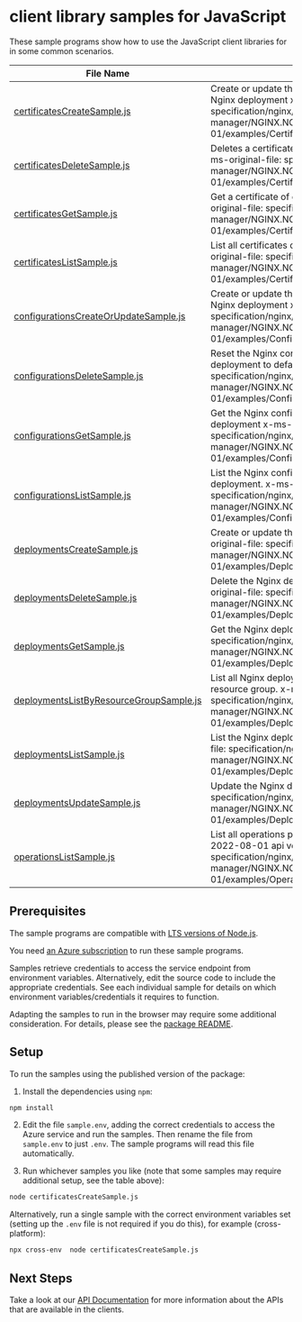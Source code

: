 # client library samples for JavaScript

These sample programs show how to use the JavaScript client libraries for in some common scenarios.

| **File Name**                                                                   | **Description**                                                                                                                                                                                            |
| ------------------------------------------------------------------------------- | ---------------------------------------------------------------------------------------------------------------------------------------------------------------------------------------------------------- |
| [certificatesCreateSample.js][certificatescreatesample]                         | Create or update the Nginx certificates for given Nginx deployment x-ms-original-file: specification/nginx/resource-manager/NGINX.NGINXPLUS/stable/2022-08-01/examples/Certificates_CreateOrUpdate.json    |
| [certificatesDeleteSample.js][certificatesdeletesample]                         | Deletes a certificate from the nginx deployment x-ms-original-file: specification/nginx/resource-manager/NGINX.NGINXPLUS/stable/2022-08-01/examples/Certificates_Delete.json                               |
| [certificatesGetSample.js][certificatesgetsample]                               | Get a certificate of given Nginx deployment x-ms-original-file: specification/nginx/resource-manager/NGINX.NGINXPLUS/stable/2022-08-01/examples/Certificates_Get.json                                      |
| [certificatesListSample.js][certificateslistsample]                             | List all certificates of given Nginx deployment x-ms-original-file: specification/nginx/resource-manager/NGINX.NGINXPLUS/stable/2022-08-01/examples/Certificates_List.json                                 |
| [configurationsCreateOrUpdateSample.js][configurationscreateorupdatesample]     | Create or update the Nginx configuration for given Nginx deployment x-ms-original-file: specification/nginx/resource-manager/NGINX.NGINXPLUS/stable/2022-08-01/examples/Configurations_CreateOrUpdate.json |
| [configurationsDeleteSample.js][configurationsdeletesample]                     | Reset the Nginx configuration of given Nginx deployment to default x-ms-original-file: specification/nginx/resource-manager/NGINX.NGINXPLUS/stable/2022-08-01/examples/Configurations_Delete.json          |
| [configurationsGetSample.js][configurationsgetsample]                           | Get the Nginx configuration of given Nginx deployment x-ms-original-file: specification/nginx/resource-manager/NGINX.NGINXPLUS/stable/2022-08-01/examples/Configurations_Get.json                          |
| [configurationsListSample.js][configurationslistsample]                         | List the Nginx configuration of given Nginx deployment. x-ms-original-file: specification/nginx/resource-manager/NGINX.NGINXPLUS/stable/2022-08-01/examples/Configurations_List.json                       |
| [deploymentsCreateSample.js][deploymentscreatesample]                           | Create or update the Nginx deployment x-ms-original-file: specification/nginx/resource-manager/NGINX.NGINXPLUS/stable/2022-08-01/examples/Deployments_Create.json                                          |
| [deploymentsDeleteSample.js][deploymentsdeletesample]                           | Delete the Nginx deployment resource x-ms-original-file: specification/nginx/resource-manager/NGINX.NGINXPLUS/stable/2022-08-01/examples/Deployments_Delete.json                                           |
| [deploymentsGetSample.js][deploymentsgetsample]                                 | Get the Nginx deployment x-ms-original-file: specification/nginx/resource-manager/NGINX.NGINXPLUS/stable/2022-08-01/examples/Deployments_Get.json                                                          |
| [deploymentsListByResourceGroupSample.js][deploymentslistbyresourcegroupsample] | List all Nginx deployments under the specified resource group. x-ms-original-file: specification/nginx/resource-manager/NGINX.NGINXPLUS/stable/2022-08-01/examples/Deployments_ListByResourceGroup.json    |
| [deploymentsListSample.js][deploymentslistsample]                               | List the Nginx deployments resources x-ms-original-file: specification/nginx/resource-manager/NGINX.NGINXPLUS/stable/2022-08-01/examples/Deployments_List.json                                             |
| [deploymentsUpdateSample.js][deploymentsupdatesample]                           | Update the Nginx deployment x-ms-original-file: specification/nginx/resource-manager/NGINX.NGINXPLUS/stable/2022-08-01/examples/Deployments_Update.json                                                    |
| [operationsListSample.js][operationslistsample]                                 | List all operations provided by Nginx.NginxPlus for the 2022-08-01 api version. x-ms-original-file: specification/nginx/resource-manager/NGINX.NGINXPLUS/stable/2022-08-01/examples/Operations_List.json   |

## Prerequisites

The sample programs are compatible with [LTS versions of Node.js](https://nodejs.org/about/releases/).

You need [an Azure subscription][freesub] to run these sample programs.

Samples retrieve credentials to access the service endpoint from environment variables. Alternatively, edit the source code to include the appropriate credentials. See each individual sample for details on which environment variables/credentials it requires to function.

Adapting the samples to run in the browser may require some additional consideration. For details, please see the [package README][package].

## Setup

To run the samples using the published version of the package:

1. Install the dependencies using `npm`:

```bash
npm install
```

2. Edit the file `sample.env`, adding the correct credentials to access the Azure service and run the samples. Then rename the file from `sample.env` to just `.env`. The sample programs will read this file automatically.

3. Run whichever samples you like (note that some samples may require additional setup, see the table above):

```bash
node certificatesCreateSample.js
```

Alternatively, run a single sample with the correct environment variables set (setting up the `.env` file is not required if you do this), for example (cross-platform):

```bash
npx cross-env  node certificatesCreateSample.js
```

## Next Steps

Take a look at our [API Documentation][apiref] for more information about the APIs that are available in the clients.

[certificatescreatesample]: https://github.com/Azure/azure-sdk-for-js/blob/main/sdk/nginx/arm-nginx/samples/v1/javascript/certificatesCreateSample.js
[certificatesdeletesample]: https://github.com/Azure/azure-sdk-for-js/blob/main/sdk/nginx/arm-nginx/samples/v1/javascript/certificatesDeleteSample.js
[certificatesgetsample]: https://github.com/Azure/azure-sdk-for-js/blob/main/sdk/nginx/arm-nginx/samples/v1/javascript/certificatesGetSample.js
[certificateslistsample]: https://github.com/Azure/azure-sdk-for-js/blob/main/sdk/nginx/arm-nginx/samples/v1/javascript/certificatesListSample.js
[configurationscreateorupdatesample]: https://github.com/Azure/azure-sdk-for-js/blob/main/sdk/nginx/arm-nginx/samples/v1/javascript/configurationsCreateOrUpdateSample.js
[configurationsdeletesample]: https://github.com/Azure/azure-sdk-for-js/blob/main/sdk/nginx/arm-nginx/samples/v1/javascript/configurationsDeleteSample.js
[configurationsgetsample]: https://github.com/Azure/azure-sdk-for-js/blob/main/sdk/nginx/arm-nginx/samples/v1/javascript/configurationsGetSample.js
[configurationslistsample]: https://github.com/Azure/azure-sdk-for-js/blob/main/sdk/nginx/arm-nginx/samples/v1/javascript/configurationsListSample.js
[deploymentscreatesample]: https://github.com/Azure/azure-sdk-for-js/blob/main/sdk/nginx/arm-nginx/samples/v1/javascript/deploymentsCreateSample.js
[deploymentsdeletesample]: https://github.com/Azure/azure-sdk-for-js/blob/main/sdk/nginx/arm-nginx/samples/v1/javascript/deploymentsDeleteSample.js
[deploymentsgetsample]: https://github.com/Azure/azure-sdk-for-js/blob/main/sdk/nginx/arm-nginx/samples/v1/javascript/deploymentsGetSample.js
[deploymentslistbyresourcegroupsample]: https://github.com/Azure/azure-sdk-for-js/blob/main/sdk/nginx/arm-nginx/samples/v1/javascript/deploymentsListByResourceGroupSample.js
[deploymentslistsample]: https://github.com/Azure/azure-sdk-for-js/blob/main/sdk/nginx/arm-nginx/samples/v1/javascript/deploymentsListSample.js
[deploymentsupdatesample]: https://github.com/Azure/azure-sdk-for-js/blob/main/sdk/nginx/arm-nginx/samples/v1/javascript/deploymentsUpdateSample.js
[operationslistsample]: https://github.com/Azure/azure-sdk-for-js/blob/main/sdk/nginx/arm-nginx/samples/v1/javascript/operationsListSample.js
[apiref]: https://docs.microsoft.com/javascript/api/@azure/arm-nginx?view=azure-node-preview
[freesub]: https://azure.microsoft.com/free/
[package]: https://github.com/Azure/azure-sdk-for-js/tree/main/sdk/nginx/arm-nginx/README.md
